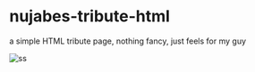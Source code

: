 # nujabes-tribute-html
a simple HTML tribute page, nothing fancy, just feels for my guy

![ss](https://github.com/varun-desu-yo/nujabes-tribute-html/assets/70738527/74254960-6690-4d2b-93cc-647a1ee7bd50)
